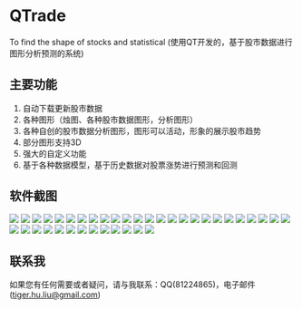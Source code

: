 # QTrade
To find the shape of stocks and statistical (使用QT开发的，基于股市数据进行图形分析预测的系统)

## 主要功能
1. 自动下载更新股市数据
2. 各种图形（烛图、各种股市数据图形，分析图形）
3. 各种自创的股市数据分析图形，图形可以活动，形象的展示股市趋势
4. 部分图形支持3D
5. 强大的自定义功能
6. 基于各种数据模型，基于历史数据对股票涨势进行预测和回测

## 软件截图
![](doc/images/screenshots/32.jpg)
![](doc/images/screenshots/33.jpg)
![](doc/images/screenshots/34.jpg)
![](doc/images/screenshots/1.jpg)
![](doc/images/screenshots/2.jpg)
![](doc/images/screenshots/3.jpg)
![](doc/images/screenshots/4.jpg)
![](doc/images/screenshots/5.jpg)
![](doc/images/screenshots/6.jpg)
![](doc/images/screenshots/7.jpg)
![](doc/images/screenshots/8.jpg)
![](doc/images/screenshots/9.jpg)
![](doc/images/screenshots/10.jpg)
![](doc/images/screenshots/11.jpg)
![](doc/images/screenshots/12.jpg)
![](doc/images/screenshots/13.jpg)
![](doc/images/screenshots/14.jpg)
![](doc/images/screenshots/15.jpg)
![](doc/images/screenshots/16.jpg)
![](doc/images/screenshots/17.jpg)
![](doc/images/screenshots/18.jpg)
![](doc/images/screenshots/19.jpg)
![](doc/images/screenshots/20.jpg)
![](doc/images/screenshots/21.jpg)
![](doc/images/screenshots/22.jpg)
![](doc/images/screenshots/23.jpg)
![](doc/images/screenshots/24.jpg)
![](doc/images/screenshots/25.jpg)
![](doc/images/screenshots/26.jpg)
![](doc/images/screenshots/27.jpg)
![](doc/images/screenshots/28.jpg)
![](doc/images/screenshots/29.jpg)
![](doc/images/screenshots/30.jpg)
![](doc/images/screenshots/31.jpg)
![](doc/images/screenshots/35.jpg)
![](doc/images/screenshots/36.jpg)
![](doc/images/screenshots/37.jpg)
![](doc/images/screenshots/38.jpg)

## 联系我
如果您有任何需要或者疑问，请与我联系：QQ(81224865)，电子邮件(tiger.hu.liu@gmail.com)